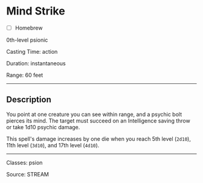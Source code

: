 # Mind Strike

- [ ] Homebrew

0th-level psionic

Casting Time: action

Duration: instantaneous

Range: 60 feet

---

## Description
You point at one creature you can see within range, and a psychic bolt pierces its mind. The target must succeed on an Intelligence saving throw or take 1d10 psychic damage.

This spell's damage increases by one die when you reach 5th level (`2d10`), 11th level (`3d10`), and 17th level (`4d10`).

---

Classes: psion

Source: STREAM
